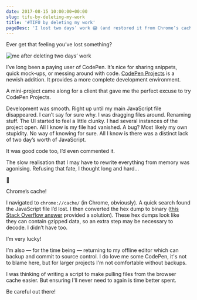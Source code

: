 ```yaml
---
date: 2017-08-15 10:00:00+00:00
slug: tifu-by-deleting-my-work
title: '#TIFU by deleting my work'
pageDesc: 'I lost two days’ work 😱 (and restored it from Chrome’s cache 😅)'
---
```


Ever get that feeling you’ve lost something?

![me after deleting two days’ work](/images/blog/scared-spongebob.gif)

I’ve long been a paying user of CodePen. It’s nice for sharing snippets, quick mock-ups, or messing around with code. [CodePen Projects](https://codepen.io/pro/projects) is a newish addition. It provides a more complete development environment.

A mini-project came along for a client that gave me the perfect excuse to try CodePen Projects.

Development was smooth. Right up until my main JavaScript file disappeared. I can’t say for sure why. I was dragging files around. Renaming stuff. The UI started to feel a little clunky. I had several instances of the project open. All I know is my file had vanished. A bug? Most likely my own stupidity. No way of knowing for sure. All I know is there was a distinct lack of two day’s worth of JavaScript.

It was good code too, I’d even commented it.

The slow realisation that I may have to rewrite everything from memory was agonising. Refusing that fate, I thought long and hard…

🤔

Chrome’s cache!

I navigated to `chrome://cache/` (in Chrome, obviously). A quick search found the JavaScript file I’d lost. I then converted the hex dump to binary ([this Stack Overflow answer](https://stackoverflow.com/a/31616371) provided a solution). These hex dumps look like they can contain gzipped data, so an extra step may be necessary to decode. I didn’t have too.

I’m very lucky!

I’m also — for the time being — returning to my offline editor which can backup and commit to source control. I do love me some CodePen, it's not to blame here, but for larger projects I'm not comfortable without backups.

I was thinking of writing a script to make pulling files from the browser cache easier. But ensuring I'll never need to again is time better spent.

Be careful out there!
